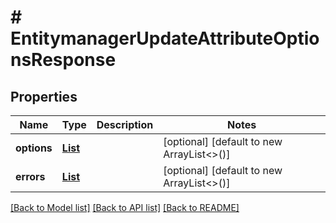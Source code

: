 # # EntitymanagerUpdateAttributeOptionsResponse


## Properties 


Name | Type | Description | Notes
------------ | ------------- | ------------- | -------------
**options**| [**List<EntitymanagerAttributeOption>**](EntitymanagerAttributeOption.md) |   | [optional] [default to new ArrayList<>()]
**errors**| [**List<EntitymanagerAttributeOptionErrors>**](EntitymanagerAttributeOptionErrors.md) |   | [optional] [default to new ArrayList<>()]


[[Back to Model list]](../../README.md#models) [[Back to API list]](../../README.md#endpoints) [[Back to README]](../../README.md)

